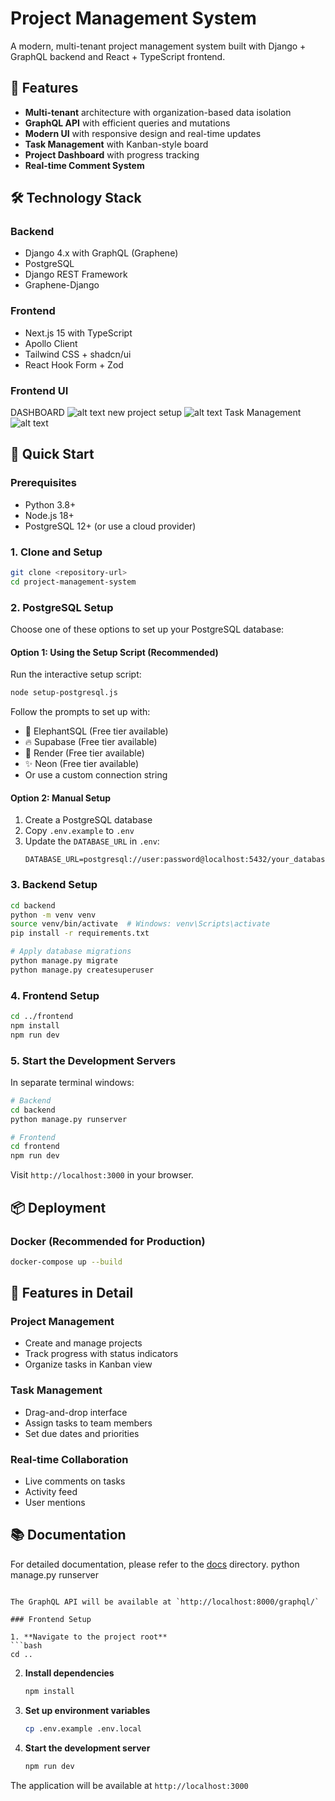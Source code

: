 # Project Management System

A modern, multi-tenant project management system built with Django + GraphQL backend and React + TypeScript frontend.

## 🚀 Features

- **Multi-tenant** architecture with organization-based data isolation
- **GraphQL API** with efficient queries and mutations
- **Modern UI** with responsive design and real-time updates
- **Task Management** with Kanban-style board
- **Project Dashboard** with progress tracking
- **Real-time Comment System**

## 🛠️ Technology Stack

### Backend
- Django 4.x with GraphQL (Graphene)
- PostgreSQL
- Django REST Framework
- Graphene-Django

### Frontend
- Next.js 15 with TypeScript
- Apollo Client
- Tailwind CSS + shadcn/ui
- React Hook Form + Zod

### Frontend UI
 DASHBOARD
 ![alt text](image.png)
 new project setup 
 ![alt text](image-1.png)
 Task  Management
 ![alt text](image-2.png)


## 🚀 Quick Start

### Prerequisites
- Python 3.8+
- Node.js 18+
- PostgreSQL 12+ (or use a cloud provider)

### 1. Clone and Setup

```bash
git clone <repository-url>
cd project-management-system
```

### 2. PostgreSQL Setup

Choose one of these options to set up your PostgreSQL database:

#### Option 1: Using the Setup Script (Recommended)

Run the interactive setup script:

```bash
node setup-postgresql.js
```

Follow the prompts to set up with:
- 🐘 ElephantSQL (Free tier available)
- 🔥 Supabase (Free tier available)
- 🚀 Render (Free tier available)
- ✨ Neon (Free tier available)
- Or use a custom connection string

#### Option 2: Manual Setup

1. Create a PostgreSQL database
2. Copy `.env.example` to `.env`
3. Update the `DATABASE_URL` in `.env`:
   ```
   DATABASE_URL=postgresql://user:password@localhost:5432/your_database
   ```

### 3. Backend Setup

```bash
cd backend
python -m venv venv
source venv/bin/activate  # Windows: venv\Scripts\activate
pip install -r requirements.txt

# Apply database migrations
python manage.py migrate
python manage.py createsuperuser
```

### 4. Frontend Setup

```bash
cd ../frontend
npm install
npm run dev
```

### 5. Start the Development Servers

In separate terminal windows:

```bash
# Backend
cd backend
python manage.py runserver

# Frontend
cd frontend
npm run dev
```

Visit `http://localhost:3000` in your browser.

## 📦 Deployment

### Docker (Recommended for Production)

```bash
docker-compose up --build
```

## 🌟 Features in Detail

### Project Management
- Create and manage projects
- Track progress with status indicators
- Organize tasks in Kanban view

### Task Management
- Drag-and-drop interface
- Assign tasks to team members
- Set due dates and priorities

### Real-time Collaboration
- Live comments on tasks
- Activity feed
- User mentions

## 📚 Documentation

For detailed documentation, please refer to the [docs](./docs) directory.
   python manage.py runserver
   ```

The GraphQL API will be available at `http://localhost:8000/graphql/`

### Frontend Setup

1. **Navigate to the project root**
   ```bash
   cd ..
   ```

2. **Install dependencies**
   ```bash
   npm install
   ```

3. **Set up environment variables**
   ```bash
   cp .env.example .env.local
   ```

4. **Start the development server**
   ```bash
   npm run dev
   ```

The application will be available at `http://localhost:3000`

